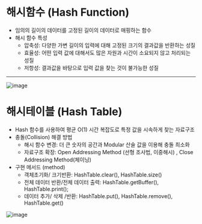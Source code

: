 # 해시함수 (Hash Function)

- 임의의 길이의 데이터를 고정된 길이의 데이터로 매핑하는 함수
- 해시 함수 특성
  - 압축성: 다양한 가변 길이의 입력에 대해 고정된 크기의 결과값을 반환하는 성질
  - 효율성: 어떤 입력 값에 대해서도 많은 자원과 시간이 소요되지 않고 처리되는 성질
  - 저항성: 결과값을 바탕으로 입력 값을 찾는 것이 불가능한 성질


--- 

![image](https://user-images.githubusercontent.com/121809824/229341079-cca9a642-526c-4b4a-93cf-c5ed6371e7e1.png)





# 해시테이블 (Hash Table)

- Hash 함수를 사용하여 평균 O(1) 시간 복잡도로 특정 값을 시속하게 찾는 자료구조
- 충돌(Collision) 해결 방법 
  - 해시 함수 변경: 더 큰 숫자의 공간과 Modular 산술 값을 이용해 충돌 최소화
  - 자료구조 확장: Open Addressing Method (선형 조사법, 이중해시) , Close Addressing Method(체이닝)
- 구현 메서드 (method)
  - 객체초기화/ 크기반환: HashTable.clear(), HashTable.size()
  - 전체 데이터 반환/전체 데이터 출력: HashTable.getBuffer(), HashTable.print();
  - 데이터 추가/ 삭제 /반환: HashTable.put(), HashTable.remove(), HashTable.get()

![image](https://user-images.githubusercontent.com/121809824/229341325-be691414-e846-4ae4-ac0a-c42a5953cfe8.png)
